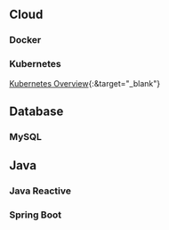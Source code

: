 
## Cloud

### Docker

### Kubernetes
[Kubernetes Overview](./Kubernetes/KubernetesOverview.md){:&target="_blank"}

## Database

### MySQL

## Java

### Java Reactive

### Spring Boot

